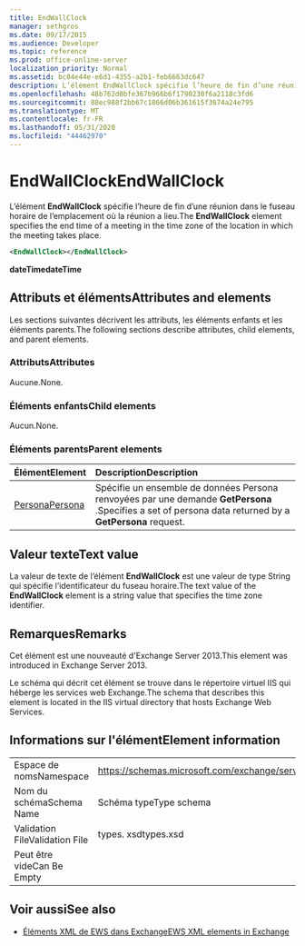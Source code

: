 ```yaml
---
title: EndWallClock
manager: sethgros
ms.date: 09/17/2015
ms.audience: Developer
ms.topic: reference
ms.prod: office-online-server
localization_priority: Normal
ms.assetid: bc04e44e-e6d1-4355-a2b1-feb6663dc647
description: L’élément EndWallClock spécifie l’heure de fin d’une réunion dans le fuseau horaire de l’emplacement où la réunion a lieu.
ms.openlocfilehash: 48b762d0bfe367b966b6f1790230f6a2118c3fd6
ms.sourcegitcommit: 88ec988f2bb67c1866d06b361615f3674a24e795
ms.translationtype: MT
ms.contentlocale: fr-FR
ms.lasthandoff: 05/31/2020
ms.locfileid: "44462970"
---
```

# <a name="endwallclock"></a><span data-ttu-id="f40b1-103">EndWallClock</span><span class="sxs-lookup"><span data-stu-id="f40b1-103">EndWallClock</span></span>

<span data-ttu-id="f40b1-104">L’élément **EndWallClock** spécifie l’heure de fin d’une réunion dans le fuseau horaire de l’emplacement où la réunion a lieu.</span><span class="sxs-lookup"><span data-stu-id="f40b1-104">The **EndWallClock** element specifies the end time of a meeting in the time zone of the location in which the meeting takes place.</span></span> 
  
```XML
<EndWallClock></EndWallClock>
```

 <span data-ttu-id="f40b1-105">**dateTime**</span><span class="sxs-lookup"><span data-stu-id="f40b1-105">**dateTime**</span></span>
## <a name="attributes-and-elements"></a><span data-ttu-id="f40b1-106">Attributs et éléments</span><span class="sxs-lookup"><span data-stu-id="f40b1-106">Attributes and elements</span></span>

<span data-ttu-id="f40b1-107">Les sections suivantes décrivent les attributs, les éléments enfants et les éléments parents.</span><span class="sxs-lookup"><span data-stu-id="f40b1-107">The following sections describe attributes, child elements, and parent elements.</span></span>
  
### <a name="attributes"></a><span data-ttu-id="f40b1-108">Attributs</span><span class="sxs-lookup"><span data-stu-id="f40b1-108">Attributes</span></span>

<span data-ttu-id="f40b1-109">Aucune.</span><span class="sxs-lookup"><span data-stu-id="f40b1-109">None.</span></span>
  
### <a name="child-elements"></a><span data-ttu-id="f40b1-110">Éléments enfants</span><span class="sxs-lookup"><span data-stu-id="f40b1-110">Child elements</span></span>

<span data-ttu-id="f40b1-111">Aucun.</span><span class="sxs-lookup"><span data-stu-id="f40b1-111">None.</span></span>
  
### <a name="parent-elements"></a><span data-ttu-id="f40b1-112">Éléments parents</span><span class="sxs-lookup"><span data-stu-id="f40b1-112">Parent elements</span></span>

|<span data-ttu-id="f40b1-113">**Élément**</span><span class="sxs-lookup"><span data-stu-id="f40b1-113">**Element**</span></span>|<span data-ttu-id="f40b1-114">**Description**</span><span class="sxs-lookup"><span data-stu-id="f40b1-114">**Description**</span></span>|
|:-----|:-----|
|[<span data-ttu-id="f40b1-115">Persona</span><span class="sxs-lookup"><span data-stu-id="f40b1-115">Persona</span></span>](persona.md) <br/> |<span data-ttu-id="f40b1-116">Spécifie un ensemble de données Persona renvoyées par une demande **GetPersona** .</span><span class="sxs-lookup"><span data-stu-id="f40b1-116">Specifies a set of persona data returned by a **GetPersona** request.</span></span>  <br/> |
   
## <a name="text-value"></a><span data-ttu-id="f40b1-117">Valeur texte</span><span class="sxs-lookup"><span data-stu-id="f40b1-117">Text value</span></span>

<span data-ttu-id="f40b1-118">La valeur de texte de l’élément **EndWallClock** est une valeur de type String qui spécifie l’identificateur du fuseau horaire.</span><span class="sxs-lookup"><span data-stu-id="f40b1-118">The text value of the **EndWallClock** element is a string value that specifies the time zone identifier.</span></span> 
  
## <a name="remarks"></a><span data-ttu-id="f40b1-119">Remarques</span><span class="sxs-lookup"><span data-stu-id="f40b1-119">Remarks</span></span>

<span data-ttu-id="f40b1-120">Cet élément est une nouveauté d'Exchange Server 2013.</span><span class="sxs-lookup"><span data-stu-id="f40b1-120">This element was introduced in Exchange Server 2013.</span></span>
  
<span data-ttu-id="f40b1-121">Le schéma qui décrit cet élément se trouve dans le répertoire virtuel IIS qui héberge les services web Exchange.</span><span class="sxs-lookup"><span data-stu-id="f40b1-121">The schema that describes this element is located in the IIS virtual directory that hosts Exchange Web Services.</span></span>
  
## <a name="element-information"></a><span data-ttu-id="f40b1-122">Informations sur l'élément</span><span class="sxs-lookup"><span data-stu-id="f40b1-122">Element information</span></span>

|||
|:-----|:-----|
|<span data-ttu-id="f40b1-123">Espace de noms</span><span class="sxs-lookup"><span data-stu-id="f40b1-123">Namespace</span></span>  <br/> |https://schemas.microsoft.com/exchange/services/2006/types  <br/> |
|<span data-ttu-id="f40b1-124">Nom du schéma</span><span class="sxs-lookup"><span data-stu-id="f40b1-124">Schema Name</span></span>  <br/> |<span data-ttu-id="f40b1-125">Schéma type</span><span class="sxs-lookup"><span data-stu-id="f40b1-125">Type schema</span></span>  <br/> |
|<span data-ttu-id="f40b1-126">Validation File</span><span class="sxs-lookup"><span data-stu-id="f40b1-126">Validation File</span></span>  <br/> |<span data-ttu-id="f40b1-127">types. xsd</span><span class="sxs-lookup"><span data-stu-id="f40b1-127">types.xsd</span></span>  <br/> |
|<span data-ttu-id="f40b1-128">Peut être vide</span><span class="sxs-lookup"><span data-stu-id="f40b1-128">Can Be Empty</span></span>  <br/> ||
   
## <a name="see-also"></a><span data-ttu-id="f40b1-129">Voir aussi</span><span class="sxs-lookup"><span data-stu-id="f40b1-129">See also</span></span>



- [<span data-ttu-id="f40b1-130">Éléments XML de EWS dans Exchange</span><span class="sxs-lookup"><span data-stu-id="f40b1-130">EWS XML elements in Exchange</span></span>](ews-xml-elements-in-exchange.md)


